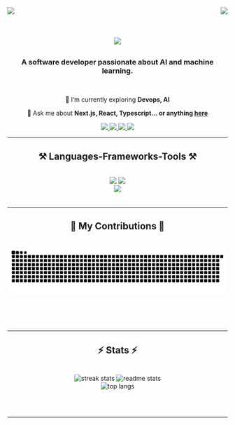 
<img src="https://github.com/user-attachments/assets/45d2204e-bdca-430c-ba3e-98e7e06812a2" />

<img align="right" src="https://visitor-badge.laobi.icu/badge?page_id=sayanChaterjee.sayanChaterjee" />

<h1 align="center">
    <img src="https://readme-typing-svg.herokuapp.com/?font=Righteous&size=35&center=true&vCenter=true&width=500&height=70&duration=4000&lines=Hello+folks!+👋;+Myself+<Sayan+Chatterjee!/>;" />
</h1>

<h3 align="center">A software developer passionate about AI and machine learning.</h3>

<br/>

<div align="center">
 
 🔭 I’m currently exploring **Devops, AI**

💬 Ask me about **Next.js, React, Typescript... or anything [here](https://github.com/sayanChaterjee/sayanChaterjee/issues)**

 </div>

<div align="center"> 
  <a href="mailto:chatterjeesayan1009@gmail.com">
    <img src="https://img.shields.io/badge/Gmail-333333?style=for-the-badge&logo=gmail&logoColor=red" />
  </a>
  <a href="https://shorturl.at/OYPnd" target="_blank">
    <img src="https://img.shields.io/badge/LinkedIn-0077B5?style=for-the-badge&logo=linkedin&logoColor=white" target="_blank" />
  </a>
  <a href="https://devch-ashy.vercel.app" target="_blank">
     <img src="https://img.shields.io/badge/Portfolio-FF5722?style=for-the-badge&logo=todoist&logoColor=white" target="_blank" /> 
  </a>
  <a href="https://devch-ashy.vercel.app" target="_blank">
     <img src="https://img.shields.io/badge/Discord-7289DA?style=for-the-badge&logo=discord&logoColor=white" target="_blank" /> 
  </a>
</div>

 <hr/>

<h2 align="center">⚒️ Languages-Frameworks-Tools ⚒️</h2>
<br/>
<div align="center">
    <img src="https://skillicons.dev/icons?i=react,bootstrap,mui,scss,vscode,github,tailwind,git" />
    <img src="https://skillicons.dev/icons?i=nodejs,python,javascript,typescript,express,firebase,mongodb,cpp,nextjs,mysql,flask" /><br>
    <img src="https://skillicons.dev/icons?i=docker,pytorch,tensorflow,appwrite,redis,postgresql" /><br>
</div>

<br/>
<hr/>

<div align="center">
  <h2>🐍 My Contributions 🐍</h2>
  <br>
  <img src="https://raw.githubusercontent.com/sayanChaterjee/sayanChaterjee/output/snake.svg" alt="Snake animation" />
  
  <br/><br/><br/>
</div>


  
  


<hr/>
<h2 align="center">⚡ Stats ⚡</h2>
<br>
<div align=center>
  <img width=410 src="https://github-readme-streak-stats-salesp07.vercel.app/?user=sayanChaterjee&count_private=true&theme=react&hide_border=true" alt="streak stats"/>
  <img width=390 src="https://github-readme-stats.vercel.app/api?username=sayanChaterjee&count_private=true&show_icons=true&theme=gotham&rank_icon=github&hide_border=true" alt="readme stats" />
  <br/>
  <img width=390 align="center" src="https://github-readme-stats.vercel.app/api/top-langs/?username=sayanChaterjee&hide=HTML&langs_count=8&layout=compact&theme=nord&hide_border=true&size_weight=0.5&count_weight=0.5&exclude_repo=github-readme-stats" alt="top langs" />
</div>

<br/><br/>

<hr/>

<br/>
